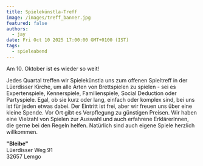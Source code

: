 ```yaml
---
title: Spielekünstla-Treff
image: /images/treff_banner.jpg
featured: false
authors:
  - jay
date: Fri Oct 10 2025 17:00:00 GMT+0100 (IST)
tags:
  - spieleabend
---
```


Am 10. Oktober ist es wieder so weit!

Jedes Quartal treffen wir Spielekünstla uns zum offenen Spieltreff in der Lüerdisser Kirche, um alle Arten von Brettspielen zu spielen - sei es Expertenspiele, Kennerspiele, Familienspiele, Social Deduction oder Partyspiele. Egal, ob sie kurz oder lang, einfach oder komplex sind, bei uns ist für jeden etwas dabei. Der Eintritt ist frei, aber wir freuen uns über eine kleine Spende. Vor Ort gibt es Verpflegung zu günstigen Preisen. Wir haben eine Vielzahl von Spielen zur Auswahl und auch erfahrene ErklärerInnen, die gerne bei den Regeln helfen. Natürlich sind auch eigene Spiele herzlich willkommen.


__"Bleibe"__<br>
Lüerdisser Weg 91<br>
32657 Lemgo
